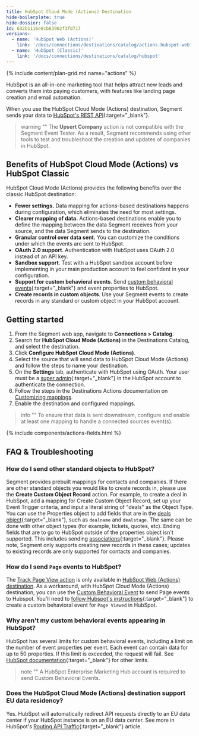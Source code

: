 ```yaml
---
title: HubSpot Cloud Mode (Actions) Destination
hide-boilerplate: true
hide-dossier: false
id: 632b1116e0cb83902f3fd717
versions:
  - name: 'HubSpot Web (Actions)'
    link: '/docs/connections/destinations/catalog/actions-hubspot-web'
  - name: 'HubSpot (Classic)'
    link: '/docs/connections/destinations/catalog/hubspot'
---
```


{% include content/plan-grid.md name="actions" %}

HubSpot is an all-in-one marketing tool that helps attract new leads and converts them into paying customers, with features like landing page creation and email automation.

When you use the HubSpot Cloud Mode (Actions) destination, Segment sends your data to [HubSpot's REST API](https://developers.hubspot.com/docs/api/overview){:target="_blank"}.

> warning ""
> The **Upsert Company** action is not compatible with the Segment Event Tester. As a result, Segment recommends using other tools to test and troubleshoot the creation and updates of companies in HubSpot.


## Benefits of HubSpot Cloud Mode (Actions) vs HubSpot Classic
HubSpot Cloud Mode (Actions) provides the following benefits over the classic HubSpot destination:

- **Fewer settings.** Data mapping for actions-based destinations happens during configuration, which eliminates the need for most settings.
- **Clearer mapping of data.** Actions-based destinations enable you to define the mapping between the data Segment receives from your source, and the data Segment sends to the destination.
- **Granular control over data sent.** You can customize the conditions under which the events are sent to HubSpot.
- **OAuth 2.0 support**. Authentication with HubSpot uses OAuth 2.0 instead of an API key.
- **Sandbox support**. Test with a HubSpot sandbox account before implementing in your main production account to feel confident in your configuration.
- **Support for custom behavioral events**. Send [custom behavioral events](https://developers.hubspot.com/docs/api/analytics/events){:target="_blank"} and event properties to HubSpot.
- **Create records in custom objects**. Use your Segment events to create records in any standard or custom object in your HubSpot account.


## Getting started

1. From the Segment web app, navigate to **Connections > Catalog**.
2. Search for **HubSpot Cloud Mode (Actions)** in the Destinations Catalog, and select the destination.
3. Click **Configure HubSpot Cloud Mode (Actions)**.
4. Select the source that will send data to HubSpot Cloud Mode (Actions) and follow the steps to name your destination.
5. On the **Settings** tab, authenticate with HubSpot using OAuth. Your user must be a [super admin](https://knowledge.hubspot.com/settings/hubspot-user-permissions-guide#super-admin){:target="_blank"} in the HubSpot account to authenticate the connection.
6. Follow the steps in the Destinations Actions documentation on [Customizing mappings](/docs/connections/destinations/actions/#customize-mappings).
7. Enable the destination and configured mappings.

> info ""
> To ensure that data is sent downstream, configure and enable at least one mapping to handle a connected sources event(s).

{% include components/actions-fields.html %}

## FAQ & Troubleshooting

### How do I send other standard objects to HubSpot?
Segment provides prebuilt mappings for contacts and companies. If there are other standard objects you would like to create records in, please use the **Create Custom Object Record** action. For example, to create a deal in HubSpot, add a mapping for Create Custom Object Record, set up your Event Trigger criteria, and input a literal string of "deals" as the Object Type. You can use the Properties object to add fields that are in the [deals object](https://developers.hubspot.com/docs/api/crm/deals){:target="_blank"}, such as `dealname` and `dealstage`. The same can be done with other object types (for example, tickets, quotes, etc). Ending fields that are to go to HubSpot outside of the properties object isn't supported. This includes sending [associations](https://developers.hubspot.com/docs/api/crm/associations){:target="_blank"}.  Please note, Segment only supports creating new records in these cases; updates to existing records are only supported for contacts and companies. 

### How do I send `Page` events to HubSpot?
The [Track Page View action](/docs/connections/destinations/catalog/actions-hubspot-web/#track-page-view) is only available in [HubSpot Web (Actions) destination](/docs/connections/destinations/catalog/actions-hubspot-web/). As a workaround, with HubSpot Cloud Mode (Actions) destination, you can use the [Custom Behavioral Event](/docs/connections/destinations/catalog/actions-hubspot-cloud/#send-custom-behavioral-event) to send Page events to Hubspot. You'll need to [follow Hubspot's instructions](https://knowledge.hubspot.com/analytics-tools/create-custom-behavioral-events-with-the-code-wizard){:target="_blank"} to create a custom behavioral event for `Page Viewed` in HubSpot.


### Why aren't my custom behavioral events appearing in HubSpot?
HubSpot has several limits for custom behavioral events, including a limit on the number of event properties per event. Each event can contain data for up to 50 properties. If this limit is exceeded, the request will fail. See [HubSpot documentation](https://knowledge.hubspot.com/analytics-tools/create-custom-behavioral-events#define-the-api-call){:target="_blank"} for other limits.

> note ""
> A HubSpot Enterprise Marketing Hub account is required to send Custom Behavioral Events.

### Does the HubSpot Cloud Mode (Actions) destination support EU data residency?
Yes. HubSpot will automatically redirect API requests directly to an EU data center if your HubSpot instance is on an EU data center. See more in HubSpot's [Routing API Traffic](https://product.hubspot.com/blog/routing-api-traffic){:target="_blank"} article.


